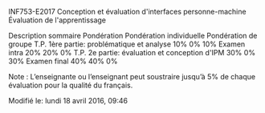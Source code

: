 INF753-E2017 Conception et évaluation d'interfaces personne-machine
Évaluation de l'apprentissage

Description sommaire	Pondération	Pondération	individuelle	Pondération de groupe
T.P. 1ère partie: problématique et analyse	10%	0%	10%
Examen intra	20%	20%	0%
T.P. 2e partie: évaluation et conception d'IPM	30%	0%	30%
Examen final	40%	40%	0%

Note : L’enseignante ou l’enseignant peut soustraire jusqu’à 5% de chaque évaluation pour la qualité du français.

Modifié le: lundi 18 avril 2016, 09:46
